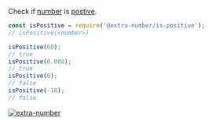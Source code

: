 Check if [number] is [postive].

```javascript
const isPositive = require('@extra-number/is-positive');
// isPositive(<number>)

isPositive(69);
// true
isPositive(0.008);
// true
isPositive(0);
// false
isPositive(-18);
// false
```


[![extra-number](https://i.imgur.com/MCb8pjO.jpg)](https://www.npmjs.com/package/extra-number)

[number]: https://developer.mozilla.org/en-US/docs/Web/JavaScript/Guide/Numbers_and_dates
[postive]: https://en.wikipedia.org/wiki/Positive_real_numbers
